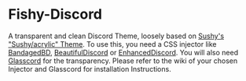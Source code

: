 # Fishy-Discord
A transparent and clean Discord Theme, loosely based on [Sushy's "Sushy/acrylic" Theme](https://github.com/CrypticShy/acrylic).
To use this, you need a CSS injector like [BandagedBD](https://github.com/rauenzi/BetterDiscordApp), [BeautifulDiscord](https://github.com/leovoel/BeautifulDiscord) or [EnhancedDiscord](https://github.com/joe27g/EnhancedDiscord).
You will also need [Glasscord](https://github.com/AryToNeX/Glasscord) for the transparency.
Please refer to the wiki of your chosen Injector and Glasscord for installation Instructions.
